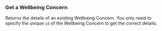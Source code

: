 ### Get a Wellbeing Concern

Returns the details of an existing Wellbeing Concern. You only need to specify the unique `id` of 
the Wellbeing Concern to get the correct details.
